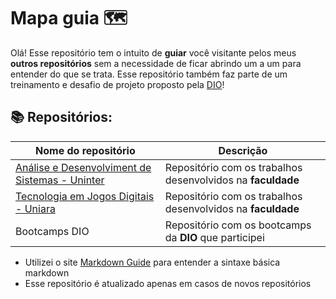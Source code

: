 # Mapa guia 🗺
Olá! Esse repositório tem o intuito de **guiar** você visitante pelos meus **outros repositórios** sem a necessidade de ficar abrindo um a um para entender do que se trata.
Esse repositório também faz parte de um treinamento e desafio de projeto proposto pela [DIO](https://web.dio.me/home)!

## 📚 Repositórios:

| Nome do repositório | Descrição |
----------------------|-----------|
[Análise e Desenvolviment de Sistemas - Uninter](https://github.com/caioverri/analise-e-desenvolvimento-de-sistemas) | Repositório com os trabalhos desenvolvidos na **faculdade** |
[Tecnologia em Jogos Digitais - Uniara](https://github.com/caioverri/tecnologia-em-jogos-digitais) | Repositório com os trabalhos desenvolvidos na **faculdade** |
Bootcamps DIO | Repositório com os bootcamps da **DIO** que participei |

- Utilizei o site [Markdown Guide](https://www.markdownguide.org/basic-syntax/) para entender a sintaxe básica markdown
- Esse repositório é atualizado apenas em casos de novos repositórios
